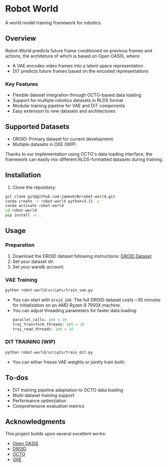 # Robot World

A world model training framework for robotics.

## Overview

Robot-World predicts future frame conditioned on previous frames and actions, the architeture of which is based on Open OASIS, where:

- A VAE encodes video frames into a latent space representation
- DiT predicts future frames based on the encoded representations

### Key Features

- Flexible dataset integration through OCTO-based data loading
- Support for multiple robotics datasets in RLDS format
- Modular training pipeline for VAE and DiT components
- Easy extension to new datasets and architectures

## Supported Datasets

- DROID: Primary dataset for current development
- Multiple datasets in OXE (WIP)

Thanks to our implementation using OCTO's data loading interface, the framework can easily mix different RLDS-formatted datasets during training.

## Installation

1. Clone the repository:
```bash
git clone git@github.com:JamesKrW/robot-world.git
conda create -n robot-world python=3.11 -y
conda activate robot-world
cd robot-world 
pip install -e .
```

## Usage

### Preparation

1. Download the DROID dataset following instructions: [DROID Dataset](https://droid-dataset.github.io/)
2. Set your dataset dir.
3. Set your wandb account.

### VAE Training

```bash
python robot-world/scripts/train_vae.py
```

- You can start with `droid_100`. The full DROID dataset costs ~30 minutes for initialization on an AMD Ryzen 9 7950X machine.
- You can adjust threading parameters for faster data loading:
  ```python
  parallel_calls: int = 16
  traj_transform_threads: int = 16
  traj_read_threads: int = 16
  ```

### DIT TRAINING (WIP)

```bash
python robot-world/scripts/train_dit.py
```
- You can either freeze VAE weights or jointly train both.

## To-dos
- DiT training pipeline adaptation to OCTO data loading
- Multi-dataset training support
- Performance optimization
- Comprehensive evaluation metrics

## Acknowledgments

This project builds upon several excellent works:
- [Open OASIS](https://github.com/etched-ai/open-oasis)
- [DROID](https://droid-dataset.github.io/)
- [OCTO](https://octo-models.github.io/)
- [OXE](https://robotics-transformer-x.github.io/)
